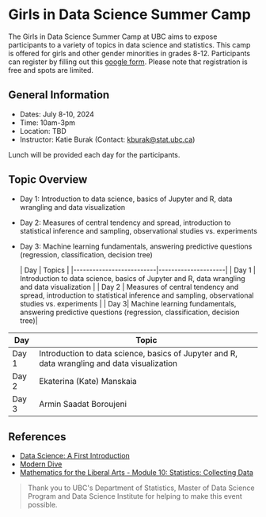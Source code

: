 # Girls in Data Science Summer Camp

The Girls in Data Science Summer Camp at UBC aims to expose participants to a variety of topics in data science and
statistics. This camp is offered for girls and other gender minorities in grades 8-12. Participants can register by filling out this [google form](https://docs.google.com/forms/d/e/1FAIpQLSdePIjnQ_tzrCJH0_8JfGAUvUqOjp7wwYhAVWuzNJ9piOevAw/viewform). Please note that registration is free and spots are limited.

## General Information

- Dates: July 8-10, 2024
- Time: 10am-3pm 
- Location: TBD
- Instructor: Katie Burak (Contact: kburak@stat.ubc.ca)

Lunch will be provided each day for the participants.

## Topic Overview

- Day 1: Introduction to data science, basics of Jupyter and R, data wrangling and data visualization
- Day 2: Measures of central tendency and spread, introduction to statistical inference and sampling, observational studies vs. experiments
- Day 3: Machine learning fundamentals, answering predictive questions (regression, classification, decision tree)

  | Day               | Topics              | 
|--------------------------|---------------------|
| Day 1 |  Introduction to data science, basics of Jupyter and R, data wrangling and data visualization        |
| Day 2 | Measures of central tendency and spread, introduction to statistical inference and sampling, observational studies vs. experiments | 
| Day 3| Machine learning fundamentals, answering predictive questions (regression, classification, decision tree)| 

| Day                 | Topic             | 
|--------------------------|---------------------|
| Day 1 | Introduction to data science, basics of Jupyter and R, data wrangling and data visualization         |
| Day 2 | Ekaterina (Kate) Manskaia | 
| Day 3 | Armin Saadat Boroujeni | 

## References 

- [Data Science: A First Introduction](https://datasciencebook.ca/)
- [Modern Dive](https://moderndive.com/index.html)
- [Mathematics for the Liberal Arts - Module 10: Statistics: Collecting Data](https://courses.lumenlearning.com/waymakermath4libarts/)

> Thank you to UBC's Department of Statistics, Master of Data Science Program and Data Science Institute for helping to make this event possible.
